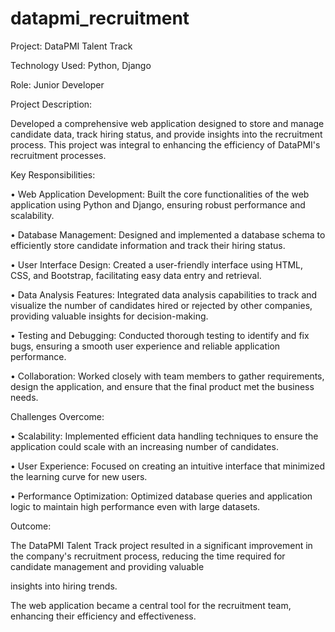 # datapmi_recruitment

Project: DataPMI Talent Track

Technology Used: Python, Django

Role: Junior Developer

Project Description:

Developed a comprehensive web application designed to store and manage candidate data, track hiring status, and provide insights into the recruitment process. This project was integral to enhancing the efficiency of DataPMI's recruitment processes.

Key Responsibilities:

• Web Application Development: Built the core functionalities of the web application using Python and Django, ensuring robust performance and scalability.

• Database Management: Designed and implemented a database schema to efficiently store candidate information and track their hiring status.

• User Interface Design: Created a user-friendly interface using HTML, CSS, and Bootstrap, facilitating easy data entry and retrieval.

• Data Analysis Features: Integrated data analysis capabilities to track and visualize the number of candidates hired or rejected by other companies, providing valuable insights for decision-making.

• Testing and Debugging: Conducted thorough testing to identify and fix bugs, ensuring a smooth user experience and reliable application performance.

• Collaboration: Worked closely with team members to gather requirements, design the application, and ensure that the final product met the business needs.


Challenges Overcome:

• Scalability: Implemented efficient data handling techniques to ensure the application could scale with an increasing number of candidates.

• User Experience: Focused on creating an intuitive interface that minimized the learning curve for new users.

• Performance Optimization: Optimized database queries and application logic to maintain high performance even with large datasets.


Outcome:

The DataPMI Talent Track project resulted in a significant improvement in the company's recruitment process, reducing the time required for candidate management and providing valuable

insights into hiring trends.

The web application became a central tool for the recruitment team, enhancing their efficiency and effectiveness.
